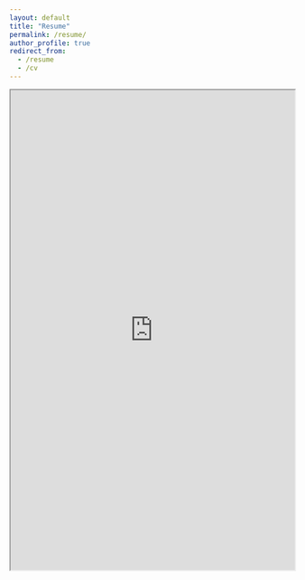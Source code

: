 ```yaml
---
layout: default
title: "Resume"
permalink: /resume/
author_profile: true
redirect_from:
  - /resume
  - /cv
---
```


<!--- 
<iframe src="https://drive.google.com/file/d/1xicW0uIEk-Cz1Oz7P4xKlz7bHOWNoNXc/preview" width="100%" height="100%" ></iframe> 
<object data="wangjenny.github.io/assets/JennyWangResume.pdf" width="1000" height="1000" type='application/pdf'/>
--->
<!---
<iframe src="https://drive.google.com/file/d/1xicW0uIEk-Cz1Oz7P4xKlz7bHOWNoNXc/preview" type="application/pdf" width="100%" height="850"></iframe>
--->

<iframe src="https://docs.google.com/document/d/1ay2Tx41r7rKKbwASXpMr5spWbrHKo2WjkceY5OXWIYw/preview" type="application/pdf" width="100%" height="850"></iframe>
